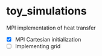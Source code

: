 # toy_simulations

MPI implementation of heat transfer  
- [x] MPI Cartesian initialization
- [ ] Implementing grid